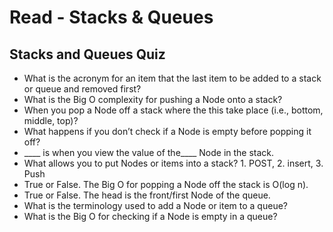 # Read - Stacks & Queues

## Stacks and Queues Quiz

- What is the acronym for an item that the last item to be added to a stack or queue and removed first?  
- What is the Big O complexity for pushing a Node onto a stack?  
- When you pop a Node off a stack where the this take place (i.e., bottom, middle, top)?  
- What happens if you don’t check if a Node is empty before popping it off?  
- ____ is when you view the value of the____ Node in the stack.  
- What allows you to put Nodes or items into a stack? 1. POST, 2. insert, 3. Push  
- True or False. The Big O for popping a Node off the stack is O(log n).  
- True or False. The head is the front/first Node of the queue.  
- What is the terminology used to add a Node or item to a queue?  
- What is the Big O for checking if a Node is empty in a queue?  
